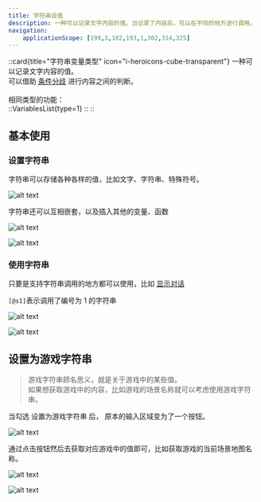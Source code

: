 ```yaml
---
title: 字符串设值
description: 一种可以记录文字内容的值。当记录了内容后，可以在不同的地方进行调用。
navigation:
    applicationScope: [199,3,182,193,1,302,314,325]
---
```


::card{title="字符串变量类型" icon="i-heroicons-cube-transparent"}
一种可以记录文字内容的值。<br>
可以借助 [条件分歧](../logic/conditionalbranch) 进行内容之间的判断。<br><br>
相同类型的功能：<br>
  ::VariablesList{type=1}
  ::
::

## 基本使用

### 设置字符串

字符串可以存储各种各样的值，比如文字、字符串、特殊符号。

![alt text](https://assbak.gcw.wiki/gcw/image/zh_hans/commands/gameprogress/stringvariables/image.png)

字符串还可以互相嵌套，以及插入其他的变量、函数

![alt text](https://assbak.gcw.wiki/gcw/image/zh_hans/commands/gameprogress/stringvariables/image-1.png)

![alt text](https://assbak.gcw.wiki/gcw/image/zh_hans/commands/gameprogress/stringvariables/image-2.png)

### 使用字符串

只要是支持字符串调用的地方都可以使用，比如 [显示对话](/zh_hans/commands/news/showdialog)

`[@s1]`表示调用了编号为 1 的字符串

![alt text](https://assbak.gcw.wiki/gcw/image/zh_hans/commands/gameprogress/stringvariables/image-3.png)

![alt text](https://assbak.gcw.wiki/gcw/image/zh_hans/commands/gameprogress/stringvariables/image-4.png)

## 设置为游戏字符串

> 游戏字符串顾名思义，就是关于游戏中的某些值。<br>
> 如果想获取游戏中的内容，比如游戏的场景名称就可以考虑使用游戏字符串。

当勾选 设置为游戏字符串 后， 原本的输入区域变为了一个按钮。

![alt text](https://assbak.gcw.wiki/gcw/image/zh_hans/commands/gameprogress/stringvariables/image-5.png)

通过点击按钮然后去获取对应游戏中的值即可，比如获取游戏的当前场景地图名称。

![alt text](https://assbak.gcw.wiki/gcw/image/zh_hans/commands/gameprogress/stringvariables/image-6.png)

![alt text](https://assbak.gcw.wiki/gcw/image/zh_hans/commands/gameprogress/stringvariables/image-7.png)
